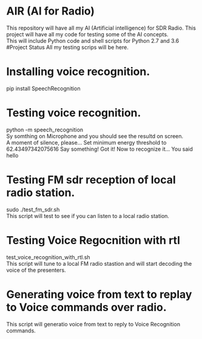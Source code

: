# AIR (AI for Radio)
This repository will have all my AI (Artificial intelligence) for SDR Radio.
This project will have all my code for testing some of the AI concepts.<br>
This will include Python code and shell scripts for Python 2.7 and 3.6
#Project Status
All my testing scrips will be here.<br>
# Installing voice recognition.
pip install SpeechRecognition<br>
# Testing voice recognition.
python -m speech_recognition<br>
Sy somthing on Microphone and you should see the resultd on screen.<br>
A moment of silence, please...
Set minimum energy threshold to 62.43497342075616
Say something!
Got it! Now to recognize it...
You said hello
# Testing FM sdr reception of local radio station.
sudo ./test_fm_sdr.sh<br>
This script will test to see if you can listen to a local radio station.<br>
# Testing Voice Regocnition with rtl
test_voice_recognition_with_rtl.sh<br>
This script will tune to a local FM radio stastion and will start decoding the voice of the presenters.<br>
# Generating voice from text to replay to Voice commands over radio.
This script will generatio voice from text to reply to Voice Recognition commands.<br>


